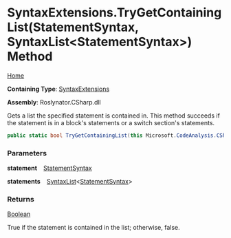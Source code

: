 # SyntaxExtensions\.TryGetContainingList\(StatementSyntax, SyntaxList\<StatementSyntax\>\) Method

[Home](../../../../README.md)

**Containing Type**: [SyntaxExtensions](../README.md)

**Assembly**: Roslynator\.CSharp\.dll

  
Gets a list the specified statement is contained in\.
This method succeeds if the statement is in a block's statements or a switch section's statements\.

```csharp
public static bool TryGetContainingList(this Microsoft.CodeAnalysis.CSharp.Syntax.StatementSyntax statement, out Microsoft.CodeAnalysis.SyntaxList<Microsoft.CodeAnalysis.CSharp.Syntax.StatementSyntax> statements)
```

### Parameters

**statement** &ensp; [StatementSyntax](https://docs.microsoft.com/en-us/dotnet/api/microsoft.codeanalysis.csharp.syntax.statementsyntax)

**statements** &ensp; [SyntaxList](https://docs.microsoft.com/en-us/dotnet/api/microsoft.codeanalysis.syntaxlist-1)\<[StatementSyntax](https://docs.microsoft.com/en-us/dotnet/api/microsoft.codeanalysis.csharp.syntax.statementsyntax)\>

### Returns

[Boolean](https://docs.microsoft.com/en-us/dotnet/api/system.boolean)

True if the statement is contained in the list; otherwise, false\.